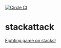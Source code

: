 [![Circle CI](https://circleci.com/gh/wynnej1983/stackattack.svg?style=svg)](https://circleci.com/gh/wynnej1983/stackattack)
# stackattack
[Fighting game on stacks!](http://www.jonathanwynne.co/stackattack/)
